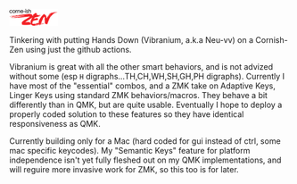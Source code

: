 ![Corne-ish Zen Logo](zenlogo.png)

Tinkering with putting Hands Down (Vibranium, a.k.a Neu-vv) on a Cornish-Zen using just the github actions.

Vibranium is great with all the other smart behaviors, and is not advized without some (esp `H` digraphs…TH,CH,WH,SH,GH,PH digraphs). Currently I have most of the "essential" combos, and a ZMK take on Adaptive Keys, Linger Keys using standard ZMK behaviors/macros. They behave a bit differently than in QMK, but are quite usable. Eventually I hope to deploy a properly coded solution to these features so they have identical responsiveness as QMK.

Currently building only for a Mac (hard coded for gui instead of ctrl, some mac specific keycodes). My "Semantic Keys" feature for platform independence isn't yet fully fleshed out on my QMK implementations, and will reguire more invasive work for ZMK, so this too is for later.
